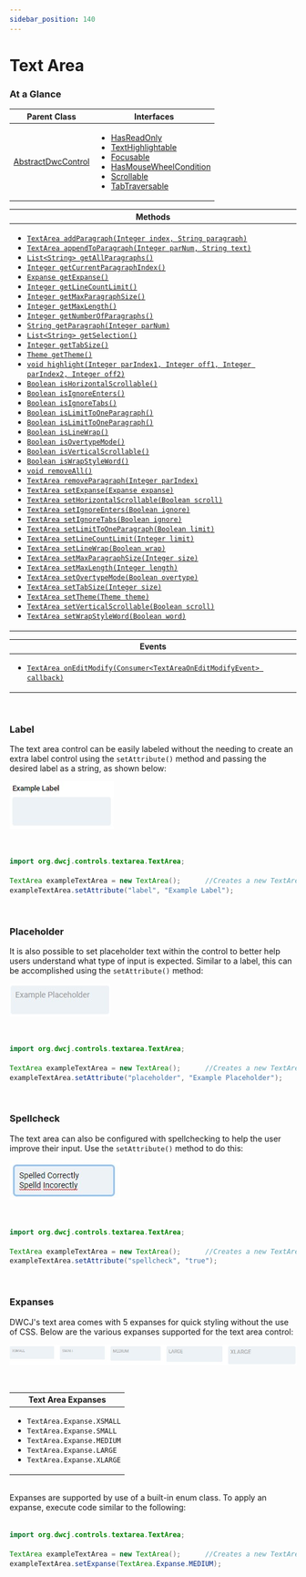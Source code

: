 ```yaml
---
sidebar_position: 140
---
```


# Text Area

### At a Glance

|Parent Class| Interfaces |
|------------|------------|
|[AbstractDwcControl](#)| <ul><li>[HasReadOnly](#)</li><li>[TextHighlightable](#)</li><li>[Focusable](#)</li><li>[HasMouseWheelCondition](#)</li><li>[Scrollable](#)</li><li>[TabTraversable](#)</li></ul>|

| Methods |
|------------|
| <ul><li>[`TextArea addParagraph(Integer index, String paragraph)`](#)</li><li>[`TextArea appendToParagraph(Integer parNum, String text)`](#)</li><li>[`List<String> getAllParagraphs()`](#)</li><li>[`Integer getCurrentParagraphIndex()`](#)</li><li>[`Expanse getExpanse()`](#)</li><li>[`Integer getLineCountLimit()`](#)</li><li>[`Integer getMaxParagraphSize()`](#)</li><li>[`Integer getMaxLength()`](#)</li><li>[`Integer getNumberOfParagraphs()`](#)</li><li>[`String getParagraph(Integer parNum)`](#)</li><li>[`List<String> getSelection()`](#)</li><li>[`Integer getTabSize()`](#)</li><li>[`Theme getTheme()`](#)</li><li>[`void highlight(Integer parIndex1, Integer off1, Integer parIndex2, Integer off2)`](#)</li><li>[`Boolean isHorizontalScrollable()`](#)</li><li>[`Boolean isIgnoreEnters()`](#)</li><li>[`Boolean isIgnoreTabs()`](#)</li><li>[`Boolean isLimitToOneParagraph()`](#)</li><li>[`Boolean isLimitToOneParagraph()`](#)</li><li>[`Boolean isLineWrap()`](#)</li><li>[`Boolean isOvertypeMode()`](#)</li><li>[`Boolean isVerticalScrollable()`](#)</li><li>[`Boolean isWrapStyleWord()`](#)</li><li>[`void removeAll()`](#)</li><li>[`TextArea removeParagraph(Integer parIndex)`](#)</li><li>[`TextArea setExpanse(Expanse expanse)`](#)</li><li>[`TextArea setHorizontalScrollable(Boolean scroll)`](#)</li><li>[`TextArea setIgnoreEnters(Boolean ignore)`](#)</li><li>[`TextArea setIgnoreTabs(Boolean ignore)`](#)</li><li>[`TextArea setLimitToOneParagraph(Boolean limit)`](#)</li><li>[`TextArea setLineCountLimit(Integer limit)`](#)</li><li>[`TextArea setLineWrap(Boolean wrap)`](#)</li><li>[`TextArea setMaxParagraphSize(Integer size)`](#)</li><li>[`TextArea setMaxLength(Integer length)`](#)</li><li>[`TextArea setOvertypeMode(Boolean overtype)`](#)</li><li>[`TextArea setTabSize(Integer size)`](#)</li><li>[`TextArea setTheme(Theme theme)`](#)</li><li>[`TextArea setVerticalScrollable(Boolean scroll)`](#)</li><li>[`TextArea setWrapStyleWord(Boolean word)`](#)</li></ul>|


| Events |
|------------|
| <ul><li>[`TextArea onEditModify(Consumer<TextAreaOnEditModifyEvent> callback)`](#)</li></ul> |

<br/>

### Label


The text area control can be easily labeled without the needing to create an extra label control using the `setAttribute()` method and passing the desired label as a string, as shown below: <br/>

<!-- <iframe 
loading="lazy"
src='https://hot.bbx.kitchen/webapp/controlsamples?class=control_demos.textareademos.TextAreaLabel' 
style={{"width": "100%", "height":"125px"}}></iframe> -->

![Text area label](./_images/textarea/textarea_label.jpg)

<br/>

```java
import org.dwcj.controls.textarea.TextArea;

TextArea exampleTextArea = new TextArea();      //Creates a new TextArea
exampleTextArea.setAttribute("label", "Example Label");     
```

<br/>

### Placeholder

It is also possible to set placeholder text within the control to better help users understand what type of input is expected. Similar to a label, this can be accomplished using the `setAttribute()` method: <br/>

<!-- <iframe 
loading="lazy"
src='https://hot.bbx.kitchen/webapp/controlsamples?class=control_demos.textareademos.TextAreaPlaceholder' 
style={{"width": "100%", "height":"125px"}}></iframe> -->

![Text area placeholder](./_images/textarea/textarea_placeholder.jpg)

<br/>

```java
import org.dwcj.controls.textarea.TextArea;

TextArea exampleTextArea = new TextArea();      //Creates a new TextArea
exampleTextArea.setAttribute("placeholder", "Example Placeholder");  
```

<br/>

### Spellcheck

The text area can also be configured with spellchecking to help the user improve their input. Use the `setAttribute()` method to do this:

<!-- <iframe 
loading="lazy"
src='https://hot.bbx.kitchen/webapp/controlsamples?class=control_demos.textareademos.TextAreaSpellcheck' 
style={{"width": "100%", "height":"125px"}}></iframe> -->

![Text area spellcheck](./_images/textarea/textarea_spellcheck.jpg)

<br/>

```java
import org.dwcj.controls.textarea.TextArea;

TextArea exampleTextArea = new TextArea();      //Creates a new TextArea
exampleTextArea.setAttribute("spellcheck", "true");  
```

<br/>

### Expanses

DWCJ's text area comes with 5 expanses for quick styling without the use of CSS.
Below are the various expanses supported for the text area control: <br/>

<!-- <iframe 
loading="lazy"
src='https://hot.bbx.kitchen/webapp/controlsamples?class=control_demos.textareademos.TextAreaExpanse' 
style={{"width": "100%", "height":"125px"}}></iframe> -->

![Text area expanses](./_images/textarea/textarea_expanses.jpg)

<br/>

|Text Area Expanses|
|-|
|<ul><li>```TextArea.Expanse.XSMALL```</li><li>```TextArea.Expanse.SMALL```</li><li>```TextArea.Expanse.MEDIUM```</li><li>```TextArea.Expanse.LARGE```</li><li>```TextArea.Expanse.XLARGE```</li></ul>|

<br/>Expanses are supported by use of a built-in enum class. To apply an expanse, execute code similar to the following: <br/><br />

```java
import org.dwcj.controls.textarea.TextArea;

TextArea exampleTextArea = new TextArea();      //Creates a new TextArea
exampleTextArea.setExpanse(TextArea.Expanse.MEDIUM);    
```
